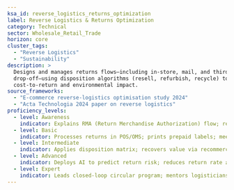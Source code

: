 ```yaml
---
ksa_id: reverse_logistics_returns_optimization
label: Reverse Logistics & Returns Optimization
category: Technical
sector: Wholesale_Retail_Trade
horizon: core
cluster_tags:
  - "Reverse Logistics"
  - "Sustainability"
description: >
  Designs and manages returns flows—including in-store, mail, and third-party
  drop-off—using disposition algorithms (resell, refurbish, recycle) to cut
  cost-to-return and environmental impact.
source_frameworks:
  - "E-commerce reverse-logistics optimisation study 2024"
  - "Acta Technologia 2024 paper on reverse logistics"
proficiency_levels:
  - level: Awareness
    indicator: Explains RMA (Return Merchandise Authorization) flow; recognises serial/lot controls.
  - level: Basic
    indicator: Processes returns in POS/OMS; prints prepaid labels; meets refund SLA < 48 h.
  - level: Intermediate
    indicator: Applies disposition matrix; recovers value via recommerce marketplaces; tracks reason codes.
  - level: Advanced
    indicator: Deploys AI to predict return risk; reduces return rate ≥ 15 %; embeds sustainable packaging.
  - level: Expert
    indicator: Leads closed-loop circular program; mentors logisticians; reports ESG savings in annual CSR.
---
```

